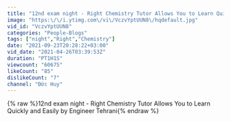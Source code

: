 ```yaml
---
title: "12nd exam night - Right Chemistry Tutor Allows You to Learn Quickly and Easily by Engineer Tehrani"
image: "https:\/\/i.ytimg.com\/vi\/VczvYptUUN8\/hqdefault.jpg"
vid_id: "VczvYptUUN8"
categories: "People-Blogs"
tags: ["night","Right","Chemistry"]
date: "2021-09-23T20:28:22+03:00"
vid_date: "2021-04-26T03:39:53Z"
duration: "PT1H1S"
viewcount: "60675"
likeCount: "85"
dislikeCount: "7"
channel: "Đức Huy"
---
```

{% raw %}12nd exam night - Right Chemistry Tutor Allows You to Learn Quickly and Easily by Engineer Tehrani{% endraw %}
